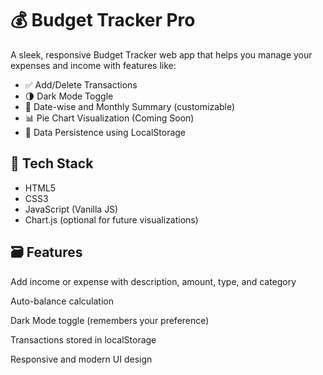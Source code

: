# 💰 Budget Tracker Pro

A sleek, responsive Budget Tracker web app that helps you manage your expenses and income with features like:

- ✅ Add/Delete Transactions  
- 🌗 Dark Mode Toggle  
- 📆 Date-wise and Monthly Summary (customizable)
- 📊 Pie Chart Visualization (Coming Soon)
- 🧠 Data Persistence using LocalStorage

## 🚀 Tech Stack
- HTML5
- CSS3
- JavaScript (Vanilla JS)
- Chart.js (optional for future visualizations)

## 🗃️ Features
Add income or expense with description, amount, type, and category

Auto-balance calculation

Dark Mode toggle (remembers your preference)

Transactions stored in localStorage

Responsive and modern UI design
